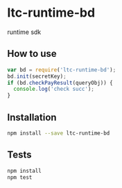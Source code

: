 # ltc-runtime-bd
runtime sdk

## How to use
```js
var bd = require('ltc-runtime-bd');
bd.init(secretKey);
if (bd.checkPayResult(queryObj)) {
  console.log('check succ');
}
```

## Installation
```sh
npm install --save ltc-runtime-bd
```

## Tests
```sh
npm install
npm test
```